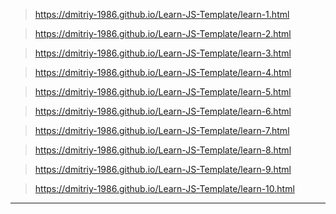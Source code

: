 >https://dmitriy-1986.github.io/Learn-JS-Template/learn-1.html 

>https://dmitriy-1986.github.io/Learn-JS-Template/learn-2.html

>https://dmitriy-1986.github.io/Learn-JS-Template/learn-3.html

>https://dmitriy-1986.github.io/Learn-JS-Template/learn-4.html

>https://dmitriy-1986.github.io/Learn-JS-Template/learn-5.html

>https://dmitriy-1986.github.io/Learn-JS-Template/learn-6.html

>https://dmitriy-1986.github.io/Learn-JS-Template/learn-7.html

>https://dmitriy-1986.github.io/Learn-JS-Template/learn-8.html

>https://dmitriy-1986.github.io/Learn-JS-Template/learn-9.html

>https://dmitriy-1986.github.io/Learn-JS-Template/learn-10.html

---
